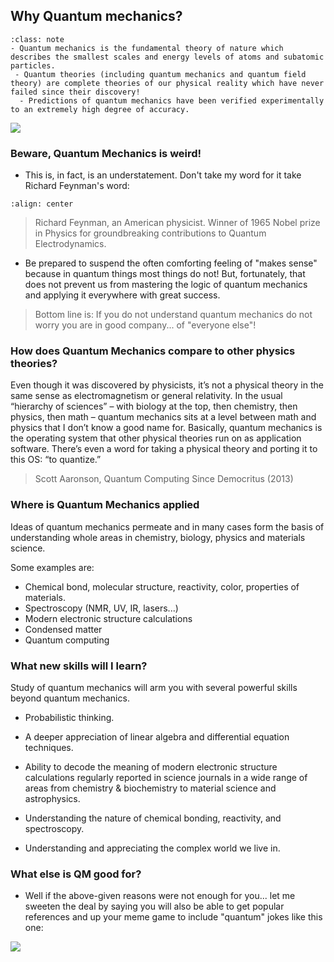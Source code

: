 
## Why Quantum mechanics?

```{admonition} What you need to know
:class: note
- Quantum mechanics is the fundamental theory of nature which describes the smallest scales and energy levels of atoms and subatomic particles. 
 - Quantum theories (including quantum mechanics and quantum field theory) are complete theories of our physical reality which have never failed since their discovery!  
  - Predictions of quantum mechanics have been verified experimentally to an extremely high degree of accuracy. 
```

![](./images/qm.png)


### Beware, Quantum Mechanics is weird! 

- This is, in fact, is an understatement. Don't take my word for it take Richard Feynman's word: 


```{image} ./images/feynman.png
:align: center
```

> Richard Feynman, an American physicist. Winner of 1965 Nobel prize in Physics for groundbreaking contributions to Quantum Electrodynamics.
 
- Be prepared to suspend the often comforting feeling of "makes sense" because in quantum things most things do not! But, fortunately, that does not prevent us from mastering the logic of quantum mechanics and applying it everywhere with great success.

> Bottom line is: If you do not understand quantum mechanics do not worry you are in good company... of "everyone else"! 

### How does Quantum Mechanics compare to other physics theories?

Even though it was discovered by physicists, it’s not a physical theory in the same sense as electromagnetism or general relativity. In the usual “hierarchy of sciences” – with biology at the top, then chemistry, then physics, then math – quantum mechanics sits at a
 level between math and physics that I don’t know a good name for. Basically, quantum mechanics is the operating system that other physical theories run on as application software. There’s even a word for taking a physical theory and porting it to this OS: “to quantize.”

 > Scott Aaronson, Quantum Computing Since Democritus (2013)

### Where is Quantum Mechanics applied

Ideas of quantum mechanics permeate and in many cases form the basis of understanding whole areas in chemistry, biology, physics and materials science. 

Some examples are:

- Chemical bond, molecular structure, reactivity, color, properties of materials.
- Spectroscopy (NMR, UV, IR, lasers...)
- Modern electronic structure calculations
- Condensed matter 
- Quantum computing

### What new skills will I learn?

Study of quantum mechanics will arm you with several powerful skills beyond quantum mechanics. 

- Probabilistic thinking. 

- A deeper appreciation of linear algebra and differential equation techniques. 

- Ability to decode the meaning of modern electronic structure calculations regularly reported in science journals in a wide range of areas from chemistry & biochemistry to material science and astrophysics.

- Understanding the nature of chemical bonding, reactivity, and spectroscopy.

- Understanding and appreciating the complex world we live in. 


### What else is QM good for?

- Well if the above-given reasons were not enough for you... let me sweeten the deal by saying you will also be able to get popular references and up your meme game to include "quantum" jokes like this one:

![](./images/qm_meme.jpeg)




